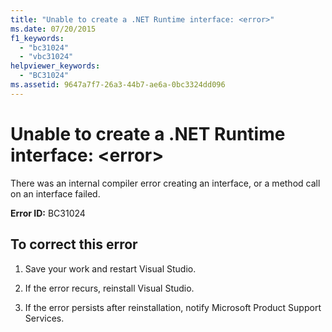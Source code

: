 ```yaml
---
title: "Unable to create a .NET Runtime interface: <error>"
ms.date: 07/20/2015
f1_keywords: 
  - "bc31024"
  - "vbc31024"
helpviewer_keywords: 
  - "BC31024"
ms.assetid: 9647a7f7-26a3-44b7-ae6a-0bc3324dd096
---
```

# Unable to create a .NET Runtime interface: \<error>
There was an internal compiler error creating an interface, or a method call on an interface failed.  
  
 **Error ID:** BC31024  
  
## To correct this error  
  
1. Save your work and restart Visual Studio.  
  
2. If the error recurs, reinstall Visual Studio.  
  
3. If the error persists after reinstallation, notify Microsoft Product Support Services.  
